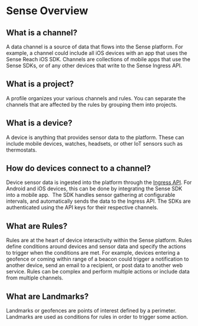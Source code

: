 Sense Overview
==========================================

## What is a channel?
A data channel is a source of data that flows into the Sense platform. For example, a channel could include all 
iOS devices with an app that uses the Sense Reach iOS SDK. Channels are collections of mobile apps that use the 
Sense SDKs, or of any other devices that write to the Sense Ingress API.

## What is a project?
A profile organizes your various channels and rules. You can separate the channels that are affected by the rules by grouping them into projects.

## What is a device?
A device is anything that provides sensor data to the platform. These can include mobile devices, watches, headsets, or other IoT sensors such as thermostats.

## How do devices connect to a channel?
Device sensor data is ingested into the platform through the [Ingress API](http://docs.sixgill.com/ingress-api.html). 
For Android and iOS devices, this can be done by integrating the Sense SDK into a mobile app. 
The SDK handles sensor gathering at configurable intervals, and automatically sends the data to the Ingress API. 
The SDKs are authenticated using the API keys for their respective channels.

## What are Rules?
Rules are at the heart of device interactivity within the Sense platform. Rules define conditions around devices 
and sensor data and specify the actions to trigger when the conditions are met. For example, devices entering a geofence 
or coming within range of a beacon could trigger a notification to another device, send an email to a recipient, or post 
data to another web service. Rules can be complex and perform multiple actions or include data from multiple channels.

## What are Landmarks?
Landmarks or geofences are points of interest defined by a perimeter. Landmarks are used as conditions for rules in order to trigger some action.

